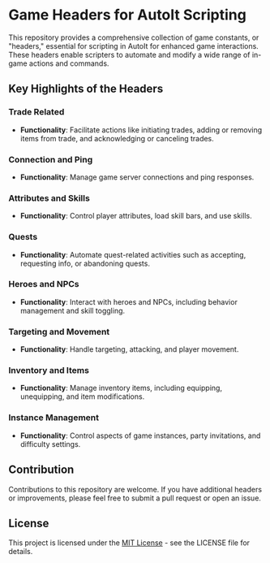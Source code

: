 # Game Headers for AutoIt Scripting

This repository provides a comprehensive collection of game constants, or "headers," essential for scripting in AutoIt for enhanced game interactions. These headers enable scripters to automate and modify a wide range of in-game actions and commands.

## Key Highlights of the Headers

### Trade Related
- **Functionality**: Facilitate actions like initiating trades, adding or removing items from trade, and acknowledging or canceling trades.

### Connection and Ping
- **Functionality**: Manage game server connections and ping responses.

### Attributes and Skills
- **Functionality**: Control player attributes, load skill bars, and use skills.

### Quests
- **Functionality**: Automate quest-related activities such as accepting, requesting info, or abandoning quests.

### Heroes and NPCs
- **Functionality**: Interact with heroes and NPCs, including behavior management and skill toggling.

### Targeting and Movement
- **Functionality**: Handle targeting, attacking, and player movement.

### Inventory and Items
- **Functionality**: Manage inventory items, including equipping, unequipping, and item modifications.

### Instance Management
- **Functionality**: Control aspects of game instances, party invitations, and difficulty settings.

## Contribution

Contributions to this repository are welcome. If you have additional headers or improvements, please feel free to submit a pull request or open an issue.

## License

This project is licensed under the [MIT License](LICENSE) - see the LICENSE file for details.
